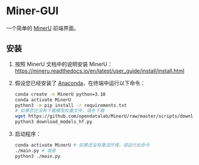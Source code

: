 # Miner-GUI
一个简单的 [MinerU](https://github.com/opendatalab/MinerU) 前端界面。

## 安装

1. 按照 MinerU 文档中的说明安装 MinerU：https://mineru.readthedocs.io/en/latest/user_guide/install/install.html

2. 假设您已经安装了 [Anaconda](https://docs.anaconda.com/anaconda/install/)，在终端中运行以下命令：
   ```bash
   conda create -n MinerU python=3.10
   conda activate MinerU
   python3 -m pip install -r requirements.txt
   # 如果您还没有下载模型权重文件，请先下载
   wget https://github.com/opendatalab/MinerU/raw/master/scripts/download_models_hf.py -O download_models_hf.py
   python3 download_models_hf.py
   ```

3. 启动程序：
   ```bash
   conda activate MinerU # 如果还没有激活环境，请运行此命令
   ./main.py # 或者
   python3 ./main.py
   ```
